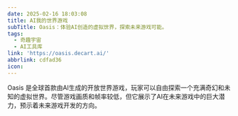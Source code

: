 ```yaml
---
date: 2025-02-16 18:03:08
title: AI我的世界游戏
subTitle: Oasis：体验AI创造的虚拟世界，探索未来游戏可能。
tags:
  - 奇趣宇宙
  - AI工具库  
link: 'https://oasis.decart.ai/'
abbrlink: cdfad36
icon:
---
```


Oasis 是全球首款由AI生成的开放世界游戏，玩家可以自由探索一个充满奇幻和未知的虚拟世界。尽管游戏画质和帧率较低，但它展示了AI在未来游戏中的巨大潜力，预示着未来游戏开发的方向。
